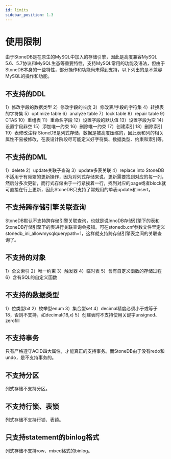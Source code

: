 ```yaml
---
id: limits
sidebar_position: 1.3
---
```


# 使用限制
由于StoneDB是在原生的MySQL中加入的存储引擎，因此是高度兼容MySQL 5.6、5.7协议和MySQL生态等重要特性，支持MySQL常用的功能及语法，但由于StoneDB本身的一些特性，部分操作和功能尚未得到支持，以下列出的是不兼容MySQL的操作和功能。
## 不支持的DDL
1）修改字段的数据类型
2）修改字段的长度
3）修改表/字段的字符集
4）转换表的字符集
5）optimize table
6）analyze table
7）lock table
8）repair table
9）CTAS
10）重组表
11）重命名字段
12）设置字段的默认值
13）设置字段为空
14）设置字段非空
15）添加唯一约束
16）删除唯一约束
17）创建索引
18）删除索引
19）表修改注释
StoneDB是列式存储，数据是被高度压缩的，因此表和列的相关属性不易被修改，在表设计阶段尽可能定义好字符集、数据类型、约束和索引等。
## 不支持的DML
1）delete
2）update关联子查询
3）update多表关联
4）replace into
StoneDB不适用于有频繁的更新操作，因为对列式存储来说，更新需要找到对应的每一列，然后分多次更新，而行式存储由于一行紧挨着一行，找到对应的page或者block就可直接在行上更新，因此StoneDB只支持了常规用的单表update和insert。
## 不支持跨存储引擎关联查询
StoneDB默认不支持跨存储引擎关联查询，也就是说InnoDB存储引擎下的表和StoneDB存储引擎下的表进行关联查询会报错。可在stonedb.cnf参数文件里定义stonedb_ini_allowmysqlquerypath=1，这样就支持跨存储引擎表之间的关联查询了。
## 不支持的对象
1）全文索引
2）唯一约束
3）触发器
4）临时表
5）含有自定义函数的存储过程
6）含有SQL的自定义函数
## 不支持的数据类型
1）位类型bit
2）枚举型enum
3）集合型set 
4）decimal精度必须小于或等于18，否则不支持，如decimal(18,x)
5）创建表时不支持使用关键字unsigned、zerofill
## 不支持事务
只有严格遵守ACID四大属性，才能真正的支持事务。而StoneDB由于没有redo和undo，是不支持事务的。
## 不支持分区
列式存储不支持分区。
## 不支持行锁、表锁
列式存储不支持行锁、表锁。
## 只支持statement的binlog格式
列式存储不支持row、mixed格式的binlog。
